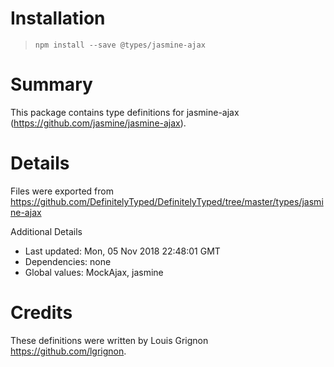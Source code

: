 # Installation
> `npm install --save @types/jasmine-ajax`

# Summary
This package contains type definitions for jasmine-ajax (https://github.com/jasmine/jasmine-ajax).

# Details
Files were exported from https://github.com/DefinitelyTyped/DefinitelyTyped/tree/master/types/jasmine-ajax

Additional Details
 * Last updated: Mon, 05 Nov 2018 22:48:01 GMT
 * Dependencies: none
 * Global values: MockAjax, jasmine

# Credits
These definitions were written by Louis Grignon <https://github.com/lgrignon>.
